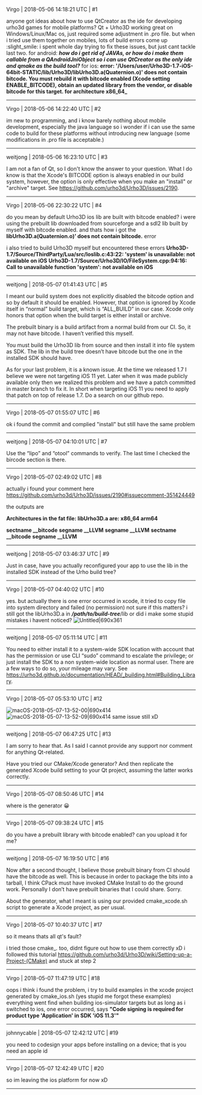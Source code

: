 Virgo | 2018-05-06 14:18:21 UTC | #1

anyone got ideas about how to use QtCreator as the ide for developing urho3d games for mobile platforms?
Qt + Urho3D working great on Windows/Linux/Mac os, just required some adjustment in .pro file. but when i tried use them together on mobiles, lots of build errors come up :slight_smile:
i spent whole day trying to fix these issues, but just cant tackle last two.
for android:
**_how do i get rid of JAVAs, or how do i make them callable from a QAndroidJniObject so i can use QtCreator as the only ide and qmake as the build tool?_**
for ios:
**error: '/Users/user/Urho3D-1.7-iOS-64bit-STATIC/lib/Urho3D/libUrho3D.a(Quaternion.o)' does not contain bitcode. You must rebuild it with bitcode enabled (Xcode setting ENABLE_BITCODE), obtain an updated library from the vendor, or disable bitcode for this target. for architecture x86_64_**

-------------------------

Virgo | 2018-05-06 14:22:40 UTC | #2

im new to programming, and i know barely nothing about mobile development, especially the java language
so i wonder if i can use the same code to build for these platforms without introducing new language
(some modifications in .pro file is acceptable.)

-------------------------

weitjong | 2018-05-06 16:23:10 UTC | #3

I am not a fan of Qt, so I don't know the answer to your question. What I do know is that the Xcode's BITCODE option is always enabled in our build system, however, the option is only effective when you make an "install" or "archive" target. See https://github.com/urho3d/Urho3D/issues/2190.

-------------------------

Virgo | 2018-05-06 22:30:22 UTC | #4

do you mean by default Urho3D ios lib are built with bitcode enabled?
i were using the prebuilt lib downloaded from sourceforge and a sdl2 lib built by myself with bitcode enabled.
and thats how i got the **libUrho3D.a(Quaternion.o)’ does not contain bitcode.** error

i also tried to build Urho3D myself but encountered these errors 
**Urho3D-1.7/Source/ThirdParty/Lua/src/loslib.c:43:22: 'system' is unavailable: not available on iOS**
**Urho3D-1.7/Source/Urho3D/IO/FileSystem.cpp:94:16: Call to unavailable function 'system': not available on iOS**

-------------------------

weitjong | 2018-05-07 01:41:43 UTC | #5

I meant our build system does not explicitly disabled the bitcode option and so by default it should be enabled. However, that option is ignored by Xcode itself in “normal” build target, which is “ALL_BUILD” in our case. Xcode only honors that option when the build target is either install or archive.

The prebuilt binary is a build artifact from a normal build from our CI. So, it may not have bitcode. I haven’t verified this myself. 

You must build the Urho3D lib from source and then install it into file system as SDK. The lib in the build tree doesn’t have bitcode but the one in the installed SDK should have.

As for your last problem, it is a known issue. At the time we released 1.7 I believe we were not targeting iOS 11 yet. Later when it was made publicly available only then we realized this problem and we have a patch committed in master branch to fix it. In short when targeting iOS 11 you need to apply that patch on top of release 1.7. Do a search on our github repo.

-------------------------

Virgo | 2018-05-07 01:55:07 UTC | #6

ok i found the commit and complied "install"
but still have the same problem

-------------------------

weitjong | 2018-05-07 04:10:01 UTC | #7

Use the “lipo” and “otool” commands to verify. The last time I checked the bircode section is there.

-------------------------

Virgo | 2018-05-07 02:49:02 UTC | #8

actually i found your comment here https://github.com/urho3d/Urho3D/issues/2190#issuecomment-351424449

the outputs are

**Architectures in the fat file: libUrho3D.a are: x86_64 arm64**

**sectname __bitcode**
**segname __LLVM**
**segname __LLVM**
**sectname __bitcode**
**segname __LLVM**

-------------------------

weitjong | 2018-05-07 03:46:37 UTC | #9

Just in case, have you actually reconfigured your app to use the lib in the installed SDK instead of the Urho build tree?

-------------------------

Virgo | 2018-05-07 04:40:02 UTC | #10

yes.
but actually there is one error occurred in xcode, it tried to copy file into system directory and failed (no permission)
not sure if this matters? i still got the libUrho3D.a in _**/path/to/build-tree**_/lib 
or did i make some stupid mistakes i havent noticed? 
![Untitled|690x361](upload://f13NHeDCyWJyR346ZVgCnWVBr9H.png)

-------------------------

weitjong | 2018-05-07 05:11:14 UTC | #11

You need to either install it to a system-wide SDK location with account that has the permission or use CLI “sudo” command to escalate the privilege; or just install the SDK to a non system-wide location as normal user. There are a few ways to do so, your mileage may vary. See https://urho3d.github.io/documentation/HEAD/_building.html#Building_Library.

-------------------------

Virgo | 2018-05-07 05:53:10 UTC | #12

![macOS-2018-05-07-13-52-00|690x414](upload://uh62lJhBx0aRmpMtq02r0ZOJNIy.png)![macOS-2018-05-07-13-52-09|690x414](upload://vgAknVCE5szIElYaNtSzusOliFn.png)
same issue still xD

-------------------------

weitjong | 2018-05-07 06:47:25 UTC | #13

I am sorry to hear that. As I said I cannot provide any support nor comment for anything Qt-related.

Have you tried our CMake/Xcode generator? And then replicate the generated Xcode build setting to your Qt project, assuming the latter works correctly.

-------------------------

Virgo | 2018-05-07 08:50:46 UTC | #14

where is the generator :grinning:

-------------------------

Virgo | 2018-05-07 09:38:24 UTC | #15

do you have a prebuilt library with bitcode enabled?
can you upload it for me?

-------------------------

weitjong | 2018-05-07 16:19:50 UTC | #16

Now after a second thought, I believe those prebuilt binary from CI should have the bitcode as well. This is because in order to package the bits into a tarball, I think CPack must have invoked CMake Install to do the ground work. Personally I don’t have prebuilt binaries that I could share. Sorry.

About the generator, what I meant is using our provided cmake_xcode.sh script to generate a Xcode project, as per usual.

-------------------------

Virgo | 2018-05-07 10:40:37 UTC | #17

so it means thats all qt's fault?

i tried those cmake_*.* too, didnt figure out how to use them correctly xD
i followed this tutorial https://github.com/urho3d/Urho3D/wiki/Setting-up-a-Project-(CMake)
and stuck at step 2

-------------------------

Virgo | 2018-05-07 11:47:19 UTC | #18

oops i think i found the problem, i try to build examples in the xcode project generated by cmake_ios.sh
(yes stupid me forgot these examples)
everything went find when building ios-simulator targets
but as long as i switched to ios, one error occurred, says **"Code signing is required for product type 'Application' in SDK 'iOS 11.3'"**

-------------------------

johnnycable | 2018-05-07 12:42:12 UTC | #19

you need to codesign your apps before installing on a device; that is you need an apple id

-------------------------

Virgo | 2018-05-07 12:42:49 UTC | #20

so im leaving the ios platform for now xD

-------------------------

